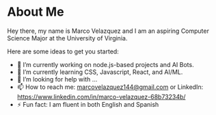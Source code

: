 # About Me

Hey there, my name is Marco Velazquez and I am an aspiring Computer Science Major at the University of Virginia.

Here are some ideas to get you started:

- 🔭 I’m currently working on node.js-based projects and AI Bots.
- 🌱 I’m currently learning CSS, Javascript, React, and AI/ML.
- 🤔 I’m looking for help with ...
- 📫 How to reach me: marcovelazquez144@gmail.com or LinkedIn: https://www.linkedin.com/in/marco-velazquez-68b73234b/
- ⚡ Fun fact: I am fluent in both English and Spanish

